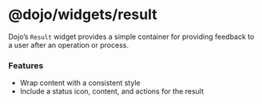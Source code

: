 <span class="citation" data-cites="dojo/widgets/result"><span class="citation" data-cites="dojo/widgets/result">@dojo/widgets/result</span></span>
==================================================================================================================================================

Dojo’s `Result` widget provides a simple container for providing feedback to a user after an operation or process.

### Features

-   Wrap content with a consistent style
-   Include a status icon, content, and actions for the result
